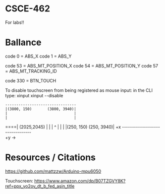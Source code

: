 # CSCE-462
For labs!!


# Ballance

code 0 = ABS_X
code 1 = ABS_Y

code 53 = ABS_MT_POSITION_X
code 54 = ABS_MT_POSITION_Y
code 57 = ABS_MT_TRACKING_ID

code 330 = BTN_TOUCH

To disable touchscreen from being registered as mouse input:
in the CLI type: 
xinput
xinput --disable <touchscreen ID>

    --------------------------------
    |(3800, 150)       (3800, 3940)|
    |                              |
    |                              |
====|          (2025,2045)         |
    |                              |
 ^  |                              |
 |  |(250, 150)         (250, 3940)|
+x  --------------------------------  
+y ->                              

# Resources / Citations
https://github.com/mattzzw/Arduino-mpu6050

Touchscreen: https://www.amazon.com/dp/B07TZGVY8K?ref=ppx_yo2ov_dt_b_fed_asin_title
